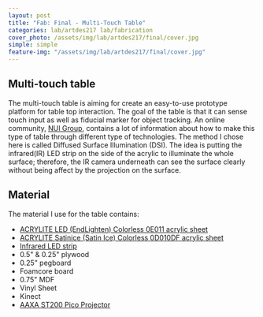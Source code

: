 ```yaml
---
layout: post
title: "Fab: Final - Multi-Touch Table"
categories: lab/artdes217 lab/fabrication
cover_photo: /assets/img/lab/artdes217/final/cover.jpg
simple: simple
feature-img: "/assets/img/lab/artdes217/final/cover.jpg"
---
```

<h2 class="title">Multi-touch table</h2>
<p>The multi-touch table is aiming for create an easy-to-use prototype platform for table top interaction. The goal of the table is that it can sense touch input as well as fiducial marker for object tracking. An online community, <a href="http://nuigroup.com/go/lite">NUI Group</a>, contains a lot of information about how to make this type of table through different type of technologies. The method I chose here is called Diffused Surface Illumination (DSI). The idea is putting the infrared(IR) LED strip on the side of the acrylic to illuminate the whole surface; therefore, the IR camera underneath can see the surface clearly without being affect by the projection on the surface.</p>

<h2 class="title">Material</h2>
<p>The material I use for the table contains: 
  <ul>
    <li><a href="https://www.acrylite-shop.com/US/us/acrylite-led/light-guiding-edge-lit-ga7iwmq7gnt.html">ACRYLITE LED (EndLighten) Colorless 0E011 acrylic sheet</a></li>
    <li><a href="https://www.acrylite-shop.com/US/us/acrylite-satinice/optimum-light-diffusion-addajh9ktfj.html">ACRYLITE Satinice (Satin Ice) Colorless 0D010DF acrylic sheet</a></li>
    <li><a href="http://www.ledlightsworld.com/index.php?main_page=advanced_search_result&search_in_description=1&keyword=SMD3528-600-IR">Infrared LED strip</a></li>
    <li>0.5" & 0.25" plywood</li>
    <li>0.25" pegboard </li>
    <li>Foamcore board</li>
    <li>0.75" MDF</li>
    <li>Vinyl Sheet</li>
    <li>Kinect</li>
    <li><a href="http://aaxatech.com/products/ST200-Short-Throw-LED-Pico-Projector.html">AAXA ST200 Pico Projector</a></li>
  </ul>
</p>
